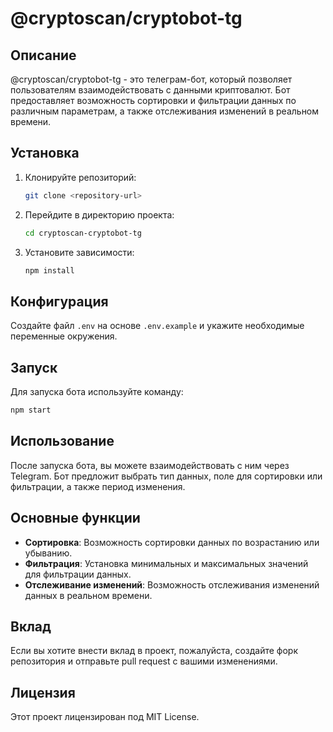 # @cryptoscan/cryptobot-tg

## Описание

@cryptoscan/cryptobot-tg - это телеграм-бот, который позволяет пользователям взаимодействовать с данными криптовалют. Бот предоставляет возможность сортировки и фильтрации данных по различным параметрам, а также отслеживания изменений в реальном времени.

## Установка

1. Клонируйте репозиторий:
   ```bash
   git clone <repository-url>
   ```
2. Перейдите в директорию проекта:
   ```bash
   cd cryptoscan-cryptobot-tg
   ```
3. Установите зависимости:
   ```bash
   npm install
   ```

## Конфигурация

Создайте файл `.env` на основе `.env.example` и укажите необходимые переменные окружения.

## Запуск

Для запуска бота используйте команду:
```bash
npm start
```

## Использование

После запуска бота, вы можете взаимодействовать с ним через Telegram. Бот предложит выбрать тип данных, поле для сортировки или фильтрации, а также период изменения.

## Основные функции

- **Сортировка**: Возможность сортировки данных по возрастанию или убыванию.
- **Фильтрация**: Установка минимальных и максимальных значений для фильтрации данных.
- **Отслеживание изменений**: Возможность отслеживания изменений данных в реальном времени.

## Вклад

Если вы хотите внести вклад в проект, пожалуйста, создайте форк репозитория и отправьте pull request с вашими изменениями.

## Лицензия

Этот проект лицензирован под MIT License.
